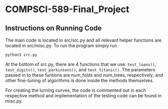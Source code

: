 # COMPSCI-589-Final_Project

## Instructions on Running Code

The main code is located in src/src.py and all relevant helper functions are located in src/misc.py. To run the program simply run

`python3 src.py`

At the bottom of src.py, there are 4 functions that we use: `test_loans()`, `test_digits()`, `test_parkinsons()`, and `test_titanic()`. The parameters passed in to these funtions are num_folds and num_trees, respectively, and other fine-tuning of algorithms is done inside the methods themselves. 

For creating the lurning curves, the code is commented out in each respective method and implementation of the testing code can be found in misc.py.